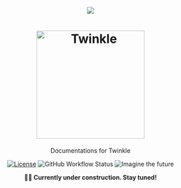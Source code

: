 <div align="center">

![](/src/assets/bldg-cl.png)

# <img src="./src/assets/logo.svg" alt="Twinkle" width="250">

Documentations for Twinkle

[![License](https://img.shields.io/github/license/twinkle-tsukuba/docs?style=flat-square)](/LICENSE)
![GitHub Workflow Status](https://img.shields.io/github/actions/workflow/status/twinkle-tsukuba/docs/push.yml?style=flat-square)
![Imagine the future](https://img.shields.io/badge/Imagine%20the-future-%230bf?style=flat-square)

**👨‍🏭 Currently under construction. Stay tuned!**

</div>
